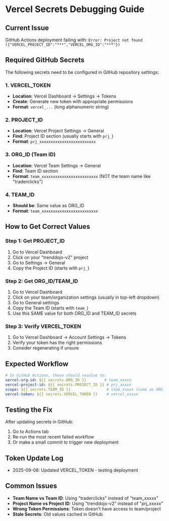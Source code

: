 # Vercel Secrets Debugging Guide

## Current Issue
GitHub Actions deployment failing with: `Error: Project not found ({"VERCEL_PROJECT_ID":"***","VERCEL_ORG_ID":"***"})`

## Required GitHub Secrets
The following secrets need to be configured in GitHub repository settings:

### 1. VERCEL_TOKEN
- **Location**: Vercel Dashboard → Settings → Tokens
- **Create**: Generate new token with appropriate permissions
- **Format**: `vercel_...` (long alphanumeric string)

### 2. PROJECT_ID 
- **Location**: Vercel Project Settings → General
- **Find**: Project ID section (usually starts with `prj_`)
- **Format**: `prj_xxxxxxxxxxxxxxxxxxxxxxxxx`

### 3. ORG_ID (Team ID)
- **Location**: Vercel Team Settings → General  
- **Find**: Team ID section
- **Format**: `team_xxxxxxxxxxxxxxxxxxxxxxxxx` (NOT the team name like "traderclicks")

### 4. TEAM_ID
- **Should be**: Same value as ORG_ID
- **Format**: `team_xxxxxxxxxxxxxxxxxxxxxxxxx`

## How to Get Correct Values

### Step 1: Get PROJECT_ID
1. Go to Vercel Dashboard
2. Click on your "trenddojo-v2" project
3. Go to Settings → General
4. Copy the Project ID (starts with `prj_`)

### Step 2: Get ORG_ID/TEAM_ID
1. Go to Vercel Dashboard
2. Click on your team/organization settings (usually in top-left dropdown)
3. Go to General settings
4. Copy the Team ID (starts with `team_`)
5. Use this SAME value for both ORG_ID and TEAM_ID secrets

### Step 3: Verify VERCEL_TOKEN
1. Go to Vercel Dashboard → Account Settings → Tokens
2. Verify your token has the right permissions
3. Consider regenerating if unsure

## Expected Workflow
```yaml
# In GitHub Actions, these should resolve to:
vercel-org-id: ${{ secrets.ORG_ID }}        # team_xxxxx
vercel-project-id: ${{ secrets.PROJECT_ID }} # prj_xxxxx  
scope: ${{ secrets.TEAM_ID }}                # team_xxxxx (same as ORG_ID)
vercel-token: ${{ secrets.VERCEL_TOKEN }}    # vercel_xxxxx
```

## Testing the Fix
After updating secrets in GitHub:
1. Go to Actions tab
2. Re-run the most recent failed workflow
3. Or make a small commit to trigger new deployment

## Token Update Log
- 2025-09-08: Updated VERCEL_TOKEN - testing deployment

## Common Issues
- **Team Name vs Team ID**: Using "traderclicks" instead of "team_xxxxx"
- **Project Name vs Project ID**: Using "trenddojo-v2" instead of "prj_xxxxx"  
- **Wrong Token Permissions**: Token doesn't have access to team/project
- **Stale Secrets**: Old values cached in GitHub